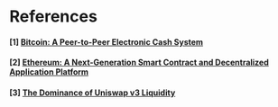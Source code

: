 # References

#### \[1] [Bitcoin: A Peer-to-Peer Electronic Cash System](https://bitcoin.org/bitcoin.pdf) <a href="#1" id="1"></a>

#### \[2] [Ethereum: A Next-Generation Smart Contract and Decentralized Application Platform](https://ethereum.org/669c9e2e2027310b6b3cdce6e1c52962/Ethereum\_Whitepaper\_-\_Buterin\_2014.pdf) <a href="#2" id="2"></a>

#### \[3] [The Dominance of Uniswap v3 Liquidity](https://uniswap.org/blog/uniswap-v3-dominance) <a href="#3" id="3"></a>
